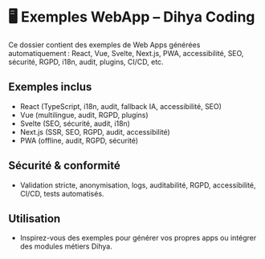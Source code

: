 # 🖥️ Exemples WebApp – Dihya Coding

Ce dossier contient des exemples de Web Apps générées automatiquement : React, Vue, Svelte, Next.js, PWA, accessibilité, SEO, sécurité, RGPD, i18n, audit, plugins, CI/CD, etc.

## Exemples inclus
- React (TypeScript, i18n, audit, fallback IA, accessibilité, SEO)
- Vue (multilingue, audit, RGPD, plugins)
- Svelte (SEO, sécurité, audit, i18n)
- Next.js (SSR, SEO, RGPD, audit, accessibilité)
- PWA (offline, audit, RGPD, sécurité)

## Sécurité & conformité
- Validation stricte, anonymisation, logs, auditabilité, RGPD, accessibilité, CI/CD, tests automatisés.

## Utilisation
- Inspirez-vous des exemples pour générer vos propres apps ou intégrer des modules métiers Dihya.
